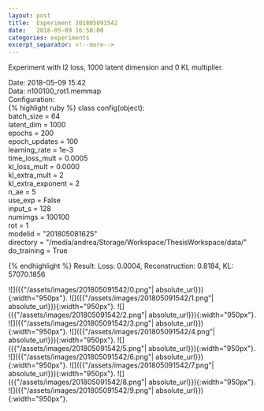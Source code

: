 ```yaml
---
layout: post
title:  Experiment 201805091542
date:   2018-05-09 16:58:00
categories: experiments
excerpt_separator: <!--more-->
---
```

Experiment with l2 loss, 1000 latent dimension and 0 KL multiplier.

 <!--more-->
Date: 2018-05-09 15:42  
Data: n100100_rot1.memmap  
Configuration:   
{% highlight ruby %}
class config(object):  
    batch_size = 64  
    latent_dim = 1000  
    epochs = 200  
    epoch_updates = 100  
    learning_rate = 1e-3   
    time_loss_mult = 0.0005   
    kl_loss_mult = 0.0000  
    kl_extra_mult = 2   
    kl_extra_exponent = 2  
    n_ae = 5  
    use_exp = False  
    input_s = 128  
    numimgs = 100100  
    rot = 1  
    modelid = "201805081625"  
    directory = "/media/andrea/Storage/Workspace/ThesisWorkspace/data/"  
    do_training = True  
  
{% endhighlight %}
Result: Loss: 0.0004, Reconstruction: 0.8184, KL: 57070.1856  

![]({{"/assets/images/201805091542/0.png"| absolute_url}}){:width="950px"}.
![]({{"/assets/images/201805091542/1.png"| absolute_url}}){:width="950px"}.
![]({{"/assets/images/201805091542/2.png"| absolute_url}}){:width="950px"}.
![]({{"/assets/images/201805091542/3.png"| absolute_url}}){:width="950px"}.
![]({{"/assets/images/201805091542/4.png"| absolute_url}}){:width="950px"}.
![]({{"/assets/images/201805091542/5.png"| absolute_url}}){:width="950px"}.
![]({{"/assets/images/201805091542/6.png"| absolute_url}}){:width="950px"}.
![]({{"/assets/images/201805091542/7.png"| absolute_url}}){:width="950px"}.
![]({{"/assets/images/201805091542/8.png"| absolute_url}}){:width="950px"}.
![]({{"/assets/images/201805091542/9.png"| absolute_url}}){:width="950px"}.
